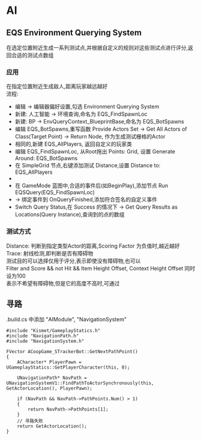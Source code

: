 # AI
## EQS Environment Querying System
在选定位置附近生成一系列测试点,并根据自定义的规则对这些测试点进行评分,返回合适的测试点数组  
### 应用
在指定位置附近生成敌人,距离玩家越远越好  
流程:  
+ 编辑 -> 编辑器偏好设置,勾选 Environment Querying System  
+ 新建: 人工智能 -> 环境查询,命名为 EQS_FindSpawnLoc  
+ 新建: BP -> EnvQueryContext_BlueprintBase,命名为 EQS_BotSpawns  
+ 编辑 EQS_BotSpawns,重写函数 Provide Actors Set -> Get All Actors of Class(Target Point) -> Return Node, 作为生成测试栅格的Actor  
+ 相同的,新建 EQS_AllPlayers, 返回自定义的玩家类  
+ 编辑 EQS_FindSpawnLoc, 从Root拖出 Points: Grid, 设置 Generate Around: EQS_BotSpawns  
+ 在 SimpleGrid 节点,右键添加测试 Distance,设置 Distance to: EQS_AllPlayers  
+ 
+ 在 GameMode 蓝图中,合适的事件后(如BeginPlay),添加节点 Run EQSQuery(EQS_FindSpawnLoc)  
+ -> 绑定事件到 OnQueryFinished,添加符合签名的自定义事件  
+ Switch Query Status,在 Success 的情况下 -> Get Query Results as Locations(Query Instance),查询到的点的数组  

### 测试方式
Distance: 判断到指定类型Actor的距离,Scoring Factor 为负值时,越近越好  
Trace: 射线检测,即判断是否有障碍物  
测试目的可以选择仅用于评分,表示即使没有障碍物,也可以  
Filter and Score && not Hit && Item Height Offset, Context Height Offset 同时设为100  
表示不希望有障碍物,但是它的高度不高时,可通过  


## 寻路
.build.cs 中添加 "AIModule", "NavigationSystem"  
```
#include "Kismet/GameplayStatics.h"
#include "NavigationPath.h"
#include "NavigationSystem.h"

FVector ACoopGame_STrackerBot::GetNextPathPoint()
{
	ACharacter* PlayerPawn = UGameplayStatics::GetPlayerCharacter(this, 0);

	UNavigationPath* NavPath = UNavigationSystemV1::FindPathToActorSynchronously(this, GetActorLocation(), PlayerPawn);

	if (NavPath && NavPath->PathPoints.Num() > 1)
	{
		return NavPath->PathPoints[1];
	}
	// 寻路失败
	return GetActorLocation();
}
```